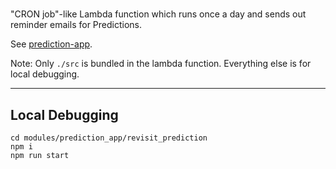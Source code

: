 #

"CRON job"-like Lambda function which runs once a day and sends out reminder emails for Predictions.

See [prediction-app](https://github.com/ikenley/prediction-app).

Note: Only `./src` is bundled in the lambda function. Everything else is for local debugging.

---

## Local Debugging

```
cd modules/prediction_app/revisit_prediction
npm i
npm run start
```